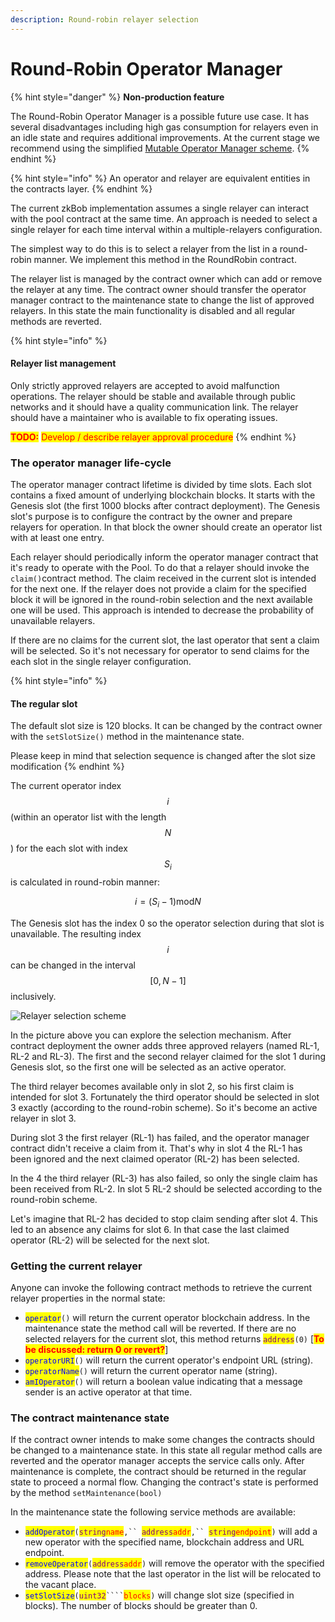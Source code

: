 ```yaml
---
description: Round-robin relayer selection
---
```


# Round-Robin Operator Manager

{% hint style="danger" %}
**Non-production feature**

The Round-Robin Operator Manager is a possible future use case. It has several disadvantages including high gas consumption for relayers even in an idle state and requires additional improvements. At the current stage we recommend using the simplified [Mutable Operator Manager scheme](mutable-operator-manager.md).
{% endhint %}

{% hint style="info" %}
An operator and relayer are equivalent entities in the contracts layer.
{% endhint %}

The current zkBob implementation assumes a single relayer can interact with the pool contract at the same time. An approach is needed to select a single relayer for each time interval within a multiple-relayers configuration.

The simplest way to do this is to select a relayer from the list in a round-robin manner. We implement this method in the RoundRobin contract.

The relayer list is managed by the contract owner which can add or remove the relayer at any time. The contract owner should transfer the operator manager contract to the maintenance state to change the list of approved relayers. In this state the main functionality is disabled and all regular methods are reverted.

{% hint style="info" %}
#### Relayer list management

Only strictly approved relayers are accepted to avoid malfunction operations. The relayer should be stable and available through public networks and it should have a quality communication link. The relayer should have a maintainer who is available to fix operating issues.

<mark style="color:red;">**TODO:**</mark> <mark style="color:red;"></mark><mark style="color:red;">Develop / describe relayer approval procedure</mark>
{% endhint %}

### The operator manager life-cycle

The operator manager contract lifetime is divided by time slots. Each slot contains a fixed amount of underlying blockchain blocks. It starts with the Genesis slot (the first 1000 blocks after contract deployment). The Genesis slot's purpose is to configure the contract by the owner and prepare relayers for operation. In that block the owner should create an operator list with at least one entry.

Each relayer should periodically inform the operator manager contract that it's ready to operate with the Pool. To do that a relayer should invoke the `claim()`contract method. The claim received in the current slot is intended for the next one. If the relayer does not provide a claim for the specified block it will be ignored in the round-robin selection and the next available one will be used. This approach is intended to decrease the probability of unavailable relayers.

If there are no claims for the current slot, the last operator that sent a claim will be selected. So it's not necessary for operator to send claims for the each slot in the single relayer configuration.

{% hint style="info" %}
#### The regular slot

The default slot size is 120 blocks. It can be changed by the contract owner with the `setSlotSize()` method in the maintenance state.

Please keep in mind that selection sequence is changed after the slot size modification
{% endhint %}

The current operator index $$i$$ (within an operator list with the length $$N$$) for the each slot with index $$S_i$$ is calculated in round-robin manner:

$$
i = (S_i - 1) \text{mod} N
$$

The Genesis slot has the index 0 so the operator selection during that slot is unavailable. The resulting index $$i$$can be changed in the interval $$[0, N-1]$$ inclusively.



![Relayer selection scheme](../../../.gitbook/assets/auction\_240ppi.png)

In the picture above you can explore the selection mechanism. After contract deployment the owner adds three approved relayers (named RL-1, RL-2 and RL-3). The first and the second relayer claimed for the slot 1 during Genesis slot, so the first one will be selected as an active operator.

The third relayer becomes available only in slot 2, so his first claim is intended for slot 3. Fortunately the third operator should be selected in slot 3 exactly (according to the round-robin scheme). So it's become an active relayer in slot 3.

During slot 3 the first relayer (RL-1) has failed, and the operator manager contract didn't receive a claim from it. That's why in slot 4 the RL-1 has been ignored and the next claimed operator (RL-2) has been selected.

In the 4 the third relayer (RL-3) has also failed, so only the single claim has been received from RL-2. In slot 5 RL-2 should be selected according to the round-robin scheme.

Let's imagine that RL-2 has decided to stop claim sending after slot 4. This led to an absence any claims for slot 6. In that case the last claimed operator (RL-2) will be selected for the next slot.

### Getting the current relayer

Anyone can invoke the following contract methods to retrieve the current relayer properties in the normal state:

* <mark style="color:blue;">`operator`</mark>`()` will return the current operator blockchain address. In the maintenance state the method call will be reverted. If there are no selected relayers for the current slot, this method returns <mark style="color:purple;">`address`</mark>`(0)` \[<mark style="color:red;">**To be discussed: return 0 or revert?**</mark>]
* <mark style="color:blue;">`operatorURI`</mark>`()` will return the current operator's endpoint URL (string).
* <mark style="color:blue;">`operatorName`</mark>`()` will return the current operator name (string).
* <mark style="color:blue;">`amIOperator`</mark>`()` will return a boolean value indicating that a message sender is an active operator at that time.

### The contract maintenance state

If the contract owner intends to make some changes the contracts should be changed to a maintenance state. In this state all regular method calls are reverted and the operator manager accepts the service calls only. After maintenance is complete, the contract should be returned in the regular state to proceed a normal flow. Changing the contract's state is performed by the method `setMaintenance(bool)`

In the maintenance state the following service methods are available:

* <mark style="color:blue;">`addOperator`</mark>`(`<mark style="color:purple;">`string`</mark><mark style="color:red;">`name`</mark>`,`` `<mark style="color:purple;">`address`</mark><mark style="color:red;">`addr`</mark>`,`` `<mark style="color:purple;">`string`</mark><mark style="color:red;">`endpoint`</mark>`)` will add a new operator with the specified name, blockchain address and URL endpoint.
* <mark style="color:blue;">`removeOperator`</mark>`(`<mark style="color:purple;">`address`</mark><mark style="color:red;">`addr`</mark>`)` will remove the operator with the specified address. Please note that the last operator in the list will be relocated to the vacant place.
* <mark style="color:blue;">`setSlotSize`</mark>`(`<mark style="color:purple;">`uint32`</mark>` ```` `<mark style="color:red;">`blocks`</mark>`)` will change slot size (specified in blocks). The number of blocks should be greater than 0.

